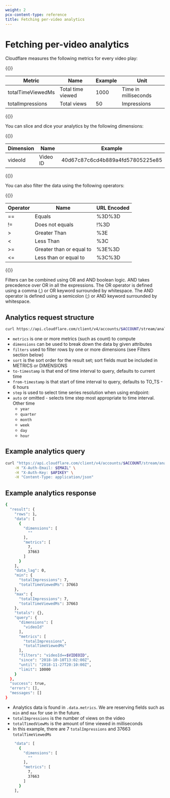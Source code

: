 ```yaml
---
weight: 2
pcx-content-type: reference
title: Fetching per-video analytics
---
```


# Fetching per-video analytics

Cloudflare measures the following metrics for every video play:

{{<table-wrap>}}

| Metric            | Name              | Example | Unit                 |
| ----------------- | ----------------- | ------- | -------------------- |
| totalTimeViewedMs | Total time viewed | 1000    | Time in milliseconds |
| totalImpressions  | Total views       | 50      | Impressions          |

{{</table-wrap>}}

You can slice and dice your analytics by the following dimensions:

{{<table-wrap>}}

| Dimension | Name     | Example                          |
| --------- | -------- | -------------------------------- |
| videoId   | Video ID | 40d67c87c6cd4b889a4fd57805225e85 |

{{</table-wrap>}}

You can also filter the data using the following operators:

{{<table-wrap>}}

| Operator | Name                     | URL Encoded |
| -------- | ------------------------ | ----------- |
| ==       | Equals                   | %3D%3D      |
| !=       | Does not equals          | !%3D        |
| >        | Greater Than             | %3E         |
| <        | Less Than                | %3C         |
| >=       | Greater than or equal to | %3E%3D      |
| <=       | Less than or equal to    | %3C%3D      |

{{</table-wrap>}}

Filters can be combined using OR and AND boolean logic. AND takes precedence over OR in all the expressions.
The OR operator is defined using a comma (,) or OR keyword surrounded by whitespace.
The AND operator is defined using a semicolon (;) or AND keyword surrounded by whitespace.

## Analytics request structure

```bash
curl https://api.cloudflare.com/client/v4/accounts/$ACCOUNT/stream/analytics/views?metrics={metrics}&dimensions={dimensions}&filters=videoId==$VIDEOID&since=2018-01-01T16:57:00Z&sort={sort}&until={to-timestamp}&limit={limit}
```

- `metrics` is one or more metrics (such as count) to compute
- `dimensions` can be used to break down the data by given attributes
- `filters` used to filter rows by one or more dimensions (see Filters section below)
- `sort` is the sort order for the result set; sort fields must be included in METRICS or DIMENSIONS
- `to-timestamp` is that end of time interval to query, defaults to current time
- `from-timestamp` is that start of time interval to query, defaults to TO_TS - 6 hours
- `step` is used to select time series resolution when using endpoint:
- `auto` or omitted - selects time step most appropriate to time interval. Other time
  - `year`
  - `quarter`
  - `month`
  - `week`
  - `day`
  - `hour`

## Example analytics query

```bash
curl "https://api.cloudflare.com/client/v4/accounts/$ACCOUNT/stream/analytics/views?metrics=totalImpressions,totalTimeViewedMs&dimensions=videoId&filters=videoId==$VIDEOID&since=2018-01-01T16:57:00Z" \
    -H "X-Auth-Email: $EMAIL" \
    -H "X-Auth-Key: $APIKEY" \
    -H "Content-Type: application/json"
```

## Example analytics response

```bash
{
  "result": {
    "rows": 1,
    "data": [
      {
        "dimensions": [
          ""
        ],
        "metrics": [
          7,
          37663
        ]
      }
    ],
    "data_lag": 0,
    "min": {
      "totalImpressions": 7,
      "totalTimeViewedMs": 37663
    },
    "max": {
      "totalImpressions": 7,
      "totalTimeViewedMs": 37663
    },
    "totals": {},
    "query": {
      "dimensions": [
        "videoId"
      ],
      "metrics": [
        "totalImpressions",
        "totalTimeViewedMs"
      ],
      "filters": "videoId==$VIDEOID",
      "since": "2018-10-10T13:02:00Z",
      "until": "2018-11-27T20:10:00Z",
      "limit": 10000
    }
  },
  "success": true,
  "errors": [],
  "messages": []
}
```

- Analytics data is found in `.data.metrics`. We are reserving fields such as `min` and `max` for use in the future.
- `totalImpressions` is the number of views on the video
- `totalTimedViewMs` is the amount of time viewed in milliseconds
- In this example, there are 7 `totalImpressions` and 37663 `totalTimeViewedMs`

```bash
    "data": [
      {
        "dimensions": [
          ""
        ],
        "metrics": [
          7,
          37663
        ]
      }
    ],
```
